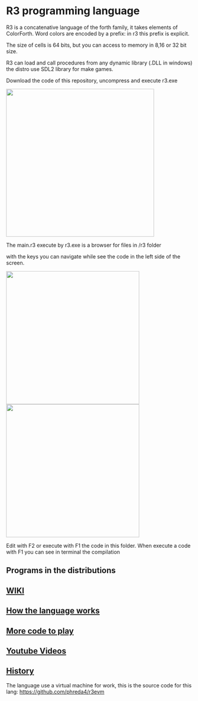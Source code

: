 # R3 programming language

R3 is a concatenative language of the forth family, it takes elements of ColorForth. 
Word colors are encoded by a prefix: in r3 this prefix is explicit.

The size of cells is 64 bits, but you can access to memory in 8,16 or 32 bit size.

R3 can load and call procedures from any dynamic library (.DLL in windows) the distro use SDL2 library for make games.

Download the code of this repository, uncompress and execute r3.exe

<img src="https://github.com/user-attachments/assets/e74f5e43-7988-4d20-a2ed-20de9cca0521" width="400">

The main.r3 execute by r3.exe is a browser for files in /r3 folder

with the keys you can navigate while see the code in the left side of the screen.

<img src="https://github.com/user-attachments/assets/10b82f55-4155-4832-bef3-9e664712c338" width="360"><img src="https://github.com/user-attachments/assets/42410ae3-31e4-4853-b352-adedbd34e295" width="360">

Edit with F2 or execute with F1 the code in this folder. When execute a code with F1 you can see in terminal the compilation

## Programs in the distributions

## [WIKI](https://github.com/phreda4/r3/wiki/Welcome-to-the-r3-wiki!)

## [How the language works](https://github.com/phreda4/r3/wiki/Mini-Manual-R3)

## [More code to play](https://github.com/phreda4/r3-games)

## [Youtube Videos](https://www.youtube.com/@pablohreda)

## [History](https://github.com/phreda4/r3/wiki/History)

The language use a virtual machine for work, this is the source code for this lang:
https://github.com/phreda4/r3evm

